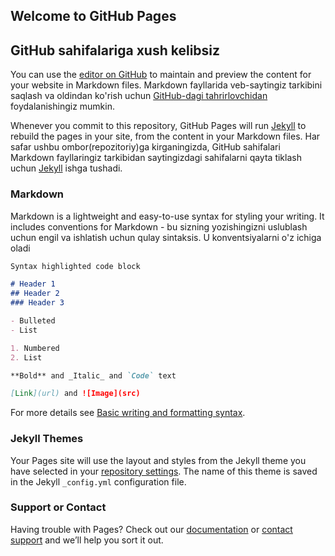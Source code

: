 ## Welcome to GitHub Pages
## GitHub sahifalariga xush kelibsiz

You can use the [editor on GitHub](https://github.com/IT-Center-ZANGIOTA/repo01/edit/main/README.md) to maintain and preview the content for your website in Markdown files.
Markdown fayllarida veb-saytingiz tarkibini saqlash va oldindan ko'rish uchun [GitHub-dagi tahrirlovchidan](https://github.com/IT-Center-ZANGIOTA/repo01/edit/main/README.md) foydalanishingiz mumkin.

Whenever you commit to this repository, GitHub Pages will run [Jekyll](https://jekyllrb.com/) to rebuild the pages in your site, from the content in your Markdown files.
Har safar ushbu ombor(repozitoriy)ga kirganingizda, GitHub sahifalari Markdown fayllaringiz tarkibidan saytingizdagi sahifalarni qayta tiklash uchun [Jekyll](https://jekyllrb.com/) ishga tushadi.

### Markdown

Markdown is a lightweight and easy-to-use syntax for styling your writing. It includes conventions for
Markdown - bu sizning yozishingizni uslublash uchun engil va ishlatish uchun qulay sintaksis. U konventsiyalarni o'z ichiga oladi

```markdown
Syntax highlighted code block

# Header 1
## Header 2
### Header 3

- Bulleted
- List

1. Numbered
2. List

**Bold** and _Italic_ and `Code` text

[Link](url) and ![Image](src)
```

For more details see [Basic writing and formatting syntax](https://docs.github.com/en/github/writing-on-github/getting-started-with-writing-and-formatting-on-github/basic-writing-and-formatting-syntax).

### Jekyll Themes

Your Pages site will use the layout and styles from the Jekyll theme you have selected in your [repository settings](https://github.com/IT-Center-ZANGIOTA/repo01/settings/pages). The name of this theme is saved in the Jekyll `_config.yml` configuration file.

### Support or Contact

Having trouble with Pages? Check out our [documentation](https://docs.github.com/categories/github-pages-basics/) or [contact support](https://support.github.com/contact) and we’ll help you sort it out.
